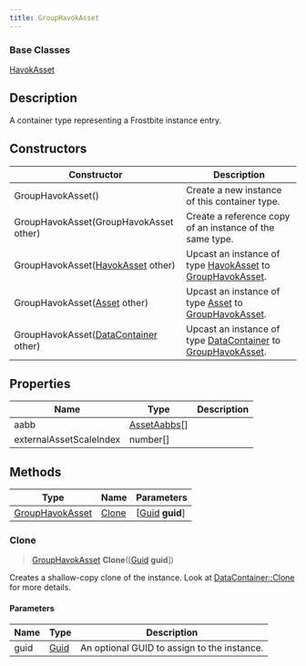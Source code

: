 ```yaml
---
title: GroupHavokAsset
---
```

### Base Classes

[HavokAsset](HavokAsset)

## Description

A container type representing a Frostbite instance entry.

## Constructors

| Constructor                                                                | Description                                                                                                           |
| -------------------------------------------------------------------------- | --------------------------------------------------------------------------------------------------------------------- |
| GroupHavokAsset()                                                          | Create a new instance of this container type.                                                                         |
| GroupHavokAsset(GroupHavokAsset other)                                     | Create a reference copy of an instance of the same type.                                                              |
| GroupHavokAsset([HavokAsset](HavokAsset) other)                            | Upcast an instance of type [HavokAsset](HavokAsset) to [GroupHavokAsset](GroupHavokAsset).                            |
| GroupHavokAsset([Asset](Asset) other)                                      | Upcast an instance of type [Asset](Asset) to [GroupHavokAsset](GroupHavokAsset).                                      |
| GroupHavokAsset([DataContainer](/vext/ref/shared/class/datacontainer) other) | Upcast an instance of type [DataContainer](/vext/ref/shared/class/datacontainer) to [GroupHavokAsset](GroupHavokAsset). |

## Properties

| Name                    | Type                         | Description |
| ----------------------- | ---------------------------- | ----------- |
| aabb                    | [AssetAabbs](AssetAabbs)\[\] |             |
| externalAssetScaleIndex | number\[\]                   |             |

## Methods

| Type                               | Name            | Parameters                                     |
| ---------------------------------- | --------------- | ---------------------------------------------- |
| [GroupHavokAsset](GroupHavokAsset) | [Clone](#clone) | \[[Guid](/vext/ref/shared/class/guid) **guid**\] |

### Clone

> [GroupHavokAsset](GroupHavokAsset) **Clone**(\[[Guid](/vext/ref/shared/class/guid) **guid**\])

Creates a shallow-copy clone of the instance. Look at [DataContainer::Clone](/vext/ref/shared/class/datacontainer#clone) for more details.

#### Parameters

| Name | Type         | Description                                 |
| ---- | ------------ | ------------------------------------------- |
| guid | [Guid](Guid) | An optional GUID to assign to the instance. |
